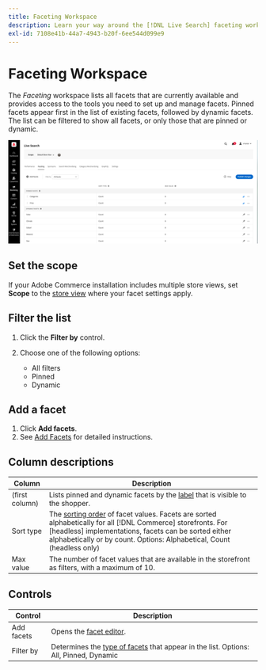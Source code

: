 ```yaml
---
title: Faceting Workspace
description: Learn your way around the [!DNL Live Search] faceting workspace.
exl-id: 7108e41b-44a7-4943-b20f-6ee544d099e9
---
```

# Faceting Workspace

The *Faceting* workspace lists all facets that are currently available and provides access to the tools you need to set up and manage facets. Pinned facets appear first in the list of existing facets, followed by dynamic facets. The list can be filtered to show all facets, or only those that are pinned or dynamic.

![Faceting workspace](assets/faceting-workspace.png)

## Set the scope

If your Adobe Commerce installation includes multiple store views, set **Scope** to the [store view](https://experienceleague.adobe.com/docs/commerce-admin/start/setup/websites-stores-views.html#scope-settings) where your facet settings apply.

## Filter the list

1. Click the **Filter by** control.
1. Choose one of the following options:

   * All filters
   * Pinned
   * Dynamic

## Add a facet

1. Click **Add facets**. 
1. See [Add Facets](facets-add.md) for detailed instructions.

## Column descriptions

| Column | Description |
|--- |--- |
| (first column) | Lists pinned and dynamic facets by the [label](facets-type.md) that is visible to the shopper. |
| Sort type | The [sorting order](facets-type.md) of facet values. Facets are sorted alphabetically for all [!DNL Commerce] storefronts. For [headless] implementations, facets can be sorted either alphabetically or by count. Options: Alphabetical, Count (headless only) |
| Max value | The number of facet values that are available in the storefront as filters, with a maximum of 10. |

## Controls

| Control | Description |
|--- |--- |
| Add facets| Opens the [facet editor](facets-add.md). |
| Filter by | Determines the [type of facets](facets-type.md) that appear in the list. Options: All, Pinned, Dynamic |

